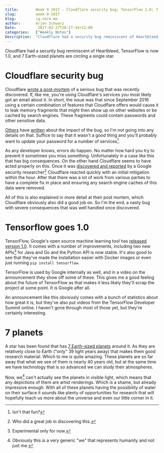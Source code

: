 ```yaml
---
title:        Week 9 2017 - Cloudflare security bug; TensorFlow 1.0; 7 planets
slug:         week-9-2017
blog:         ig.nore.me  
author:       Arjen Schwarz  
Date:          2017-02-27T20:27:44+11:00  
categories:   ["Weekly Notes"]
Description:  "Cloudflare had a security bug reminiscent of Heartbleed, TensorFlow is now 1.0, and 7 Earth-sized planets are circling a single star."
---
```


Cloudflare had a security bug reminiscent of Heartbleed, TensorFlow is now 1.0, and 7 Earth-sized planets are circling a single star. 

# Cloudflare security bug

Cloudflare [wrote a post-mortem](https://blog.cloudflare.com/incident-report-on-memory-leak-caused-by-cloudflare-parser-bug/) of a serious bug that was recently discovered. If, like me, you're using Cloudflare's services you most likely got an email about it. In short, the issue was that since September 2016 using a certain combination of features that Cloudflare offers would cause it to leak memory fragments that might then show up on other websites or be cached by search engines. These fragments could contain passwords and other sensitive data.

[Others](http://arstechnica.com/security/2017/02/serious-cloudflare-bug-exposed-a-potpourri-of-secret-customer-data/) have [written](https://www.wired.com/2017/02/crazy-cloudflare-bug-jeopardized-millions-sites/) about the impact of the bug, so I'm not going into any details on that. Suffice to say that it wasn't a good thing and you'll probably want to update your password for a number of services[^1].

As any developer knows, errors do happen. No matter how hard you try to prevent it sometimes you miss something. Unfortunately in a case like this that has big consequences. On the other hand Cloudflare seems to have acted properly on this. Once it was [discovered and reported](https://bugs.chromium.org/p/project-zero/issues/detail?id=1139) by a Google security researcher[^2] Cloudflare reacted quickly with an initial mitigation within the hour. After that there was a lot of work from various parties to have a complete fix in place and ensuring any search engine caches of this data were removed.

All of this is also explained in more detail at their post mortem, which Cloudflare obviously also did a good job on. So I'm the end, a nasty bug with severe consequences that was well handled once discovered.

# Tensorflow goes 1.0

TensorFlow, Google's open source machine learning tool has [released version 1.0](https://developers.googleblog.com/2017/02/announcing-tensorflow-10.html). It comes with a number of improvements, including two new APIs[^3] for Java and Go and the Python API is now stable. It's also good to see that they've made the installation easier with Docker images or even just running `pip install tensorflow`.

TensorFlow is used by Google internally as well, and in a video on the announcement they show off some of these. This gives me a good feeling about the future of TensorFlow as that makes it less likely they'll scrap the project at some point. It is Google after all. 

An announcement like this obviously comes with a bunch of statistics about how great it is, but they've also put videos from the TensorFlow Developer Summit online. I haven't gone through most of those yet, but they're certainly interesting.

# 7 planets

A star has been found that has [7 Earth-sized planets](http://www.nature.com/news/these-seven-alien-worlds-could-help-explain-how-planets-form-1.21512) around it. As they are relatively close to Earth ("only" 39 light years away) that makes them good research material. Which to me is quite amazing. These planets are so far away that what we see of them is nearly 40 years old, but at the same time we have technology that is so advanced we can study their atmospheres.

Now, we[^4] can't actually see the planets in visible light, which means that any depictions of them are artist renderings. Which is a shame, but already impressive enough. With all of these planets having the possibility of water on their surface it sounds like plenty of opportunities for research that will hopefully teach us more about the universe and even our little corner in it.

[^1]:	Isn't that fun?

[^2]:	Who did a great job in discovering this.

[^3]:	Experimental only for now.

[^4]:	Obviously this is a very generic "we" that represents humanity and not just me.
